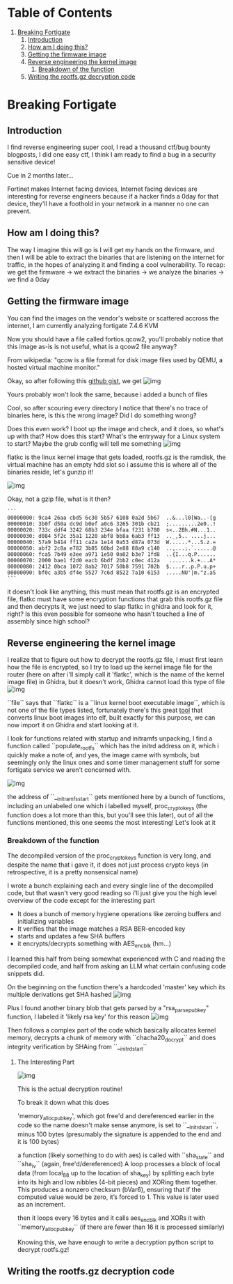 
# Table of Contents

1.  [Breaking Fortigate](#org4aab095)
    1.  [Introduction](#org4a49051)
    2.  [How am I doing this?](#orga2378d9)
    3.  [Getting the firmware image](#orge5dd01a)
    4.  [Reverse engineering the kernel image](#orgfb16ce4)
        1.  [Breakdown of the function](#org6ca79d6)
    5.  [Writing the rootfs.gz decryption code](#orged81bfe)



<a id="org4aab095"></a>

# Breaking Fortigate


<a id="org4a49051"></a>

## Introduction

I find reverse engineering super cool, I read a thousand ctf/bug bounty blogposts, I did one easy ctf, I think I am ready to find a bug in a security sensitive device!

Cue in 2 months later&#x2026;

Fortinet makes Internet facing devices, Internet facing devices are interesting for reverse engineers because if a hacker finds a 0day for that device, they'll have a foothold in your network in a manner no one can prevent.


<a id="orga2378d9"></a>

## How am I doing this?

The way I imagine this will go is I will get my hands on the firmware, and then I will be able to extract the binaries that are listening on the internet for traffic, in the hopes of analyzing it and finding a cool vulnerability.
To recap: we get the firmware -> we extract the binaries -> we analyze the binaries -> we find a 0day


<a id="orge5dd01a"></a>

## Getting the firmware image

You can find the images on the vendor's website or scattered accross the internet, I am currently analyzing fortigate 7.4.6 KVM

Now you should have a file called fortios.qcow2, you'll probably notice that this image as-is is not useful, what is a qcow2 file anyway?

From wikipedia: "qcow is a file format for disk image files used by QEMU, a hosted virtual machine monitor."

Okay, so after following this [github gist](https://gist.github.com/shamil/62935d9b456a6f9877b5), we get ![img](../static/fortigate_file_content.png)

Yours probably won't look the same, because i added a bunch of files

Cool, so after scouring every directory I notice that there's no trace of binaries here, is this the wrong image? Did I do something wrong?

Does this even work? I boot up the image and check, and it does, so what's up with that? How does this start? What's the entryway for a Linux system to start? Maybe the grub config will tell me something ![img](../static/fortigate_grub.png)

flatkc is the linux kernel image that gets loaded, rootfs.gz is the ramdisk, the virtual machine has an empty hdd slot so i assume this is where all of the binaries reside, let's gunzip it!

![img](../static/fortigate_gunzip.png)

Okay, not a gzip file, what is it then?

    
    ```
    00000000: 9ca4 26aa cbd5 6c30 5b57 6108 0a2d 5b67  ..&...l0[Wa..-[g
    00000010: 3b0f d50a dc9d b0ef a0c6 3265 301b cb21  ;.........2e0..!
    00000020: 733c ddf4 3242 68b3 234e bfaa f231 b780  s<..2Bh.#N...1..
    00000030: d084 5f2c 35a1 1220 abf8 bb8a 6ab3 ff13  .._,5.. ....j...
    00000040: 57a9 b414 ff11 ca2a 1e14 0a53 d87a 073d  W......*...S.z.=
    00000050: abf2 2c8a e782 3b85 60bd 2e88 88a9 c140  ..,...;.`......@
    00000060: fca5 7b49 e3ee a971 1e50 0a02 b3e7 1fd8  ..{I...q.P......
    00000070: 2000 bae1 f2d0 eacb 6bdf 2bb2 c0ec 412a   .......k.+...A*
    00000080: 2412 0bca 1072 8ab2 7017 50b8 7591 702b  $....r..p.P.u.p+
    00000090: bf0c a3b5 df4e 5527 7c6d 8522 7a10 6153  .....NU'|m."z.aS
    ```

it doesn't look like anything, this must mean that rootfs.gz is an encrypted file, flatkc must have some encryption functions that grab this rootfs.gz file and then decrypts it, we just need to slap flatkc in ghidra and look for it, right? Is this even possible for someone who hasn't touched a line of assembly since high school?


<a id="orgfb16ce4"></a>

## Reverse engineering the kernel image

I realize that to figure out how to decrypt the rootfs.gz file, I must first learn how the file is encrypted, so I try to load up the kernel image file for the router (here on after i'll simply call it 'flatkc', which is the name of the kernel image file)
in Ghidra, but it doesn't work, Ghidra cannot load this type of file
![img](../static/fortigate_ghidra_supported_formats.png)

\`\`file\`\` says that \`\`flatkc\`\` is a \`\`linux kernel boot executable image\`\`, which is not one of the file types listed, fortunately there's this great [tool](https://github.com/marin-m/vmlinux-to-elf) that converts linux boot images into elf, built exactly for this purpose, we can now import it on Ghidra and start looking at it.

I look for functions related with startup and initramfs unpacking, I find a function called \`\`populate<sub>rootfs</sub>\`\` which has the initrd address on it, which i quickly make a note of, and yes, the image came with symbols, but seemingly only the linux ones and some timer management stuff for some fortigate service we aren't concerned with.

![img](../static/fortigate_populate_root_fs.png)

the address of \`\`\_<sub>initramfs</sub><sub>start</sub>\`\` gets mentioned here by a bunch of functions, including an unlabeled one which i labelled myself, proc<sub>crypto</sub><sub>keys</sub> (the function does a lot more than this, but you'll see this later), out of all the functions mentioned, this one seems the most interesting! Let's look at it


<a id="org6ca79d6"></a>

### Breakdown of the function

The decompiled version of the proc<sub>crypto</sub><sub>keys</sub> function is very long, and despite the name that i gave it, it does not just process crypto keys (in retrospective, it is a pretty nonsensical name)

I wrote a bunch explaining each and every single line of the decompiled code, but that wasn't very good reading so i'll just give you the high level overview of the code except for the interesting part

-   It does a bunch of memory hygiene operations like zeroing buffers and initializing variables
-   It verifies that the image matches a RSA BER-encoded key
-   starts and updates a few SHA buffers
-   it encrypts/decrypts something with AES<sub>enc</sub><sub>blk</sub> (hm&#x2026;)

I learned this half from being somewhat experienced with C and reading the decompiled code, and half from asking an LLM what certain confusing code snippets did.

On the beginning on the function there's a hardcoded 'master' key which its multiple derivations get SHA hashed 
![img](../static/fortigate_sha_masterkey.png)

Plus I found another binary blob that gets parsed by a "rsa<sub>parse</sub><sub>pub</sub><sub>key</sub>" function, I labeled it 'likely rsa key' for this reason
![img](../static/fortigate_likely_rsa_key.png)

Then follows a complex part of the code which basically allocates kernel memory, decrypts a chunk of memory with \`\`chacha20<sub>docrypt</sub>\`\` and does integrity verification by SHAing from \`\`\_<sub>initrd</sub><sub>start</sub>\`\`

1.  The Interesting Part

    ![img](../static/fortigate_the_interesting_part.png)
    
    This is the actual decryption routine!
    
    To break it down what this does
    
    'memory<sub>alloc</sub><sub>pubkey</sub>', which got free'd and dereferenced earlier in the code so the name doesn't make sense anymore, is set to \`\`\_<sub>initrd</sub><sub>start</sub>\`\`, minus 100 bytes (presumably the signature is appended to the end and it is 100 bytes)
    
    a function (likely something to do with aes) is called with \`\`sha<sub>state</sub>\`\` and \`\`sha<sub>iv</sub>\`\` (again, free'd/dereferenced)
    A loop processes a block of local data (from local<sub>88</sub> up to the location of sha<sub>key</sub>) by splitting each byte into its high and low nibbles (4-bit pieces) and XORing them together. This produces a nonzero checksum (bVar6), ensuring that if the computed value would be zero, it’s forced to 1. This value is later used as an increment.
    
    then it loops every 16 bytes and it calls aes<sub>enc</sub><sub>blk</sub> and XORs it with \`\`memory<sub>alloc</sub><sub>pubkey</sub>\`\` (if there are fewer than 16 it is processed similarly)
    
    Knowing this, we have enough to write a decryption python script to decrypt rootfs.gz!


<a id="orged81bfe"></a>

## Writing the rootfs.gz decryption code

